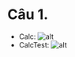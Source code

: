# Câu 1.
- Calc: ![alt](https://github.com/trungdinh2k/INT3117-2020/blob/master/VuQuangHuy/Calc.png)
- CalcTest: ![alt](https://github.com/trungdinh2k/INT3117-2020/blob/master/VuQuangHuy/CalcTest.png)
